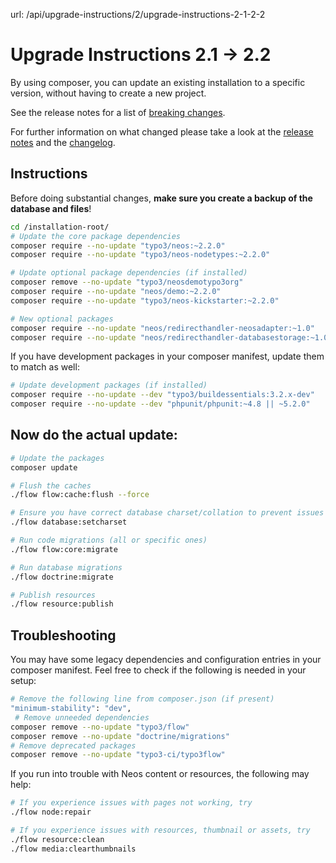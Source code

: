 url: /api/upgrade-instructions/2/upgrade-instructions-2-1-2-2
# Upgrade Instructions 2.1 → 2.2

By using composer, you can update an existing installation to a specific version, without having to create a new project.

See the release notes for a list of [breaking changes](http://neos.readthedocs.io/en/2.2/Appendixes/ReleaseNotes/220.html#breaking-changes).

For further information on what changed please take a look at the [release notes](http://neos.readthedocs.io/en/2.2/Appendixes/ReleaseNotes/220.html) and the [changelog](http://neos.readthedocs.io/en/2.2/Appendixes/ChangeLogs/220.html).

## Instructions

Before doing substantial changes, **make sure you create a backup of the database and files**!

```bash
cd /installation-root/
# Update the core package dependencies
composer require --no-update "typo3/neos:~2.2.0"
composer require --no-update "typo3/neos-nodetypes:~2.2.0"

# Update optional package dependencies (if installed)
composer remove --no-update "typo3/neosdemotypo3org"
composer require --no-update "neos/demo:~2.2.0"
composer require --no-update "typo3/neos-kickstarter:~2.2.0"

# New optional packages
composer require --no-update "neos/redirecthandler-neosadapter:~1.0"
composer require --no-update "neos/redirecthandler-databasestorage:~1.0"
```

If you have development packages in your composer manifest, update them to match as well:

```bash
# Update development packages (if installed)
composer require --no-update --dev "typo3/buildessentials:3.2.x-dev"
composer require --no-update --dev "phpunit/phpunit:~4.8 || ~5.2.0"
```

## Now do the actual update:

```bash
# Update the packages
composer update

# Flush the caches
./flow flow:cache:flush --force

# Ensure you have correct database charset/collation to prevent issues with foreign key constraints
./flow database:setcharset

# Run code migrations (all or specific ones)
./flow flow:core:migrate

# Run database migrations
./flow doctrine:migrate

# Publish resources
./flow resource:publish 
```

## Troubleshooting

You may have some legacy dependencies and configuration entries in your composer manifest. Feel free to check if the following is needed in your setup:

```bash
# Remove the following line from composer.json (if present)
"minimum-stability": "dev",
 # Remove unneeded dependencies
composer remove --no-update "typo3/flow"
composer remove --no-update "doctrine/migrations" 
# Remove deprecated packages
composer remove --no-update "typo3-ci/typo3flow"
```

If you run into trouble with Neos content or resources, the following may help: 

```bash
# If you experience issues with pages not working, try
./flow node:repair

# If you experience issues with resources, thumbnail or assets, try
./flow resource:clean
./flow media:clearthumbnails
```
